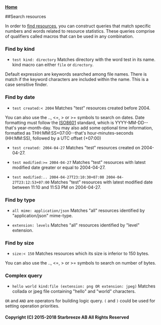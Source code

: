 **[Home](Home)**

##Search resources

In order to [find resources](), you can construct queries that match specific numbers and words related to resource statistics. These queries comprise of qualifiers called macros that can be used in any combination.

### Find by kind

* ```test kind: directory```
    Matches directory with the word test in its name. kind macro can either ```file``` or ```directory```.

Default expression are keywords searched among file names. There is match if the keyword characters are included within the name. This is a case sensitive finder.

### Find by date

* ```test created:< 2004```
    Matches "test" resources created before 2004.

You can also use the .., <=, > or >= symbols to search on dates. Date formatting must follow the [ISO8601](https://en.wikipedia.org/wiki/ISO_8601) standard, which is YYYY-MM-DD--that's year-month-day. You may also add some optional time information, formatted as THH:MM:SS+07:00--that's hour-minutes-seconds (HH:MM:SS), followed by a UTC offset (+07:00)

* ```test created: 2004-04-27```
    Matches "test" resources created on 2004-04-27.

* ```test modified:>= 2004-04-27```
    Matches "test" resources with latest modified date greater or equal to 2004-04-27.

* ```test modified:.. 2004-04-27T23:10:30+07:00 2004-04-27T23:12:53+07:00```
    Matches "test" resources with latest modified date between 11:10 and 11:53 PM on 2004-04-27.

### Find by type

* ```all mime: application/json```
    Matches "all" resources identified by "application/json" mime-type.

* ```extension: levels```
    Matches "all" resources identified by "level" extension.

### Find by size

* ```size:< 150```
    Matches resources which its size is inferior to 150 bytes.

You can also use the .., <=, > or >= symbols to search on number of bytes.

### Complex query

* ```hello world kind:file (extension: png OR extension: jpeg)```
    Matches collada or jpeg file containing "hello" and "world" characters.

```OR``` and ```AND``` are operators for building logic query. ```(``` and ```)``` could be used for setting operation priorities.

#### Copyright (C) 2015-2018 Starbreeze AB All Rights Reserved
